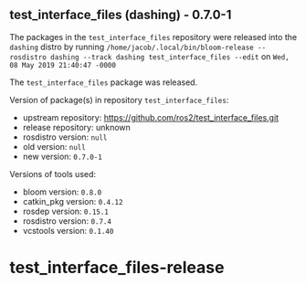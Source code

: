 ## test_interface_files (dashing) - 0.7.0-1

The packages in the `test_interface_files` repository were released into the `dashing` distro by running `/home/jacob/.local/bin/bloom-release --rosdistro dashing --track dashing test_interface_files --edit` on `Wed, 08 May 2019 21:40:47 -0000`

The `test_interface_files` package was released.

Version of package(s) in repository `test_interface_files`:

- upstream repository: https://github.com/ros2/test_interface_files.git
- release repository: unknown
- rosdistro version: `null`
- old version: `null`
- new version: `0.7.0-1`

Versions of tools used:

- bloom version: `0.8.0`
- catkin_pkg version: `0.4.12`
- rosdep version: `0.15.1`
- rosdistro version: `0.7.4`
- vcstools version: `0.1.40`


# test_interface_files-release